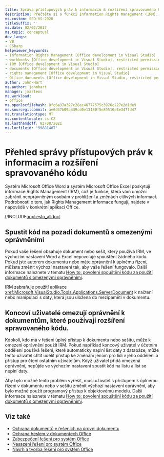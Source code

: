 ```yaml
---
title: Správa přístupových práv k informacím & rozšíření spravovaného kódu
description: Přečtěte si o funkci Information Rights Management (IRM), která vám umožní zabránit neoprávněným osobám v prohlížení a změně citlivých informací.
ms.custom: SEO-VS-2020
titleSuffix: ''
ms.date: 02/02/2017
ms.topic: conceptual
dev_langs:
- VB
- CSharp
helpviewer_keywords:
- Information Rights Management [Office development in Visual Studio]
- workbooks [Office development in Visual Studio], restricted permissions
- IRM [Office development in Visual Studio]
- documents [Office development in Visual Studio], restricted permissions
- rights management [Office development in Visual Studio]
- Office documents [Office development in Visual Studio, restricted permissions
author: John-Hart
ms.author: johnhart
manager: jmartens
ms.workload:
- office
ms.openlocfilehash: 8fc6a37a327c26ec46777575c3976c227e2d1de9
ms.sourcegitcommit: ae6d47b09a439cd0e13180f5e89510e3e347fd47
ms.translationtype: MT
ms.contentlocale: cs-CZ
ms.lasthandoff: 02/08/2021
ms.locfileid: "99881487"
---
```

# <a name="information-rights-management-and-managed-code-extensions-overview"></a>Přehled správy přístupových práv k informacím a rozšíření spravovaného kódu
  Systém Microsoft Office Word a systém Microsoft Office Excel poskytují informace Rights Management (IRM), což je funkce, která vám umožní zabránit neoprávněným osobám v prohlížení a změnách citlivých informací. Podrobnosti o tom, jak Rights Management informace fungují, najdete v nápovědě v konkrétní aplikaci Office.

 [!INCLUDE[appliesto_alldoc](../vsto/includes/appliesto-alldoc-md.md)]

## <a name="run-code-behind-documents-with-restricted-permissions"></a>Spustit kód na pozadí dokumentů s omezenými oprávněními
 Pokud vaše řešení obsahuje dokument nebo sešit, který používá IRM, ve výchozím nastavení Word a Excel nepovoluje spouštění žádného kódu. Pokud jste autorem dokumentu nebo máte oprávnění k úplnému řízení, můžete změnit výchozí nastavení tak, aby vaše řešení fungovalo. Další informace naleznete v tématu [How to: povolení spouštění kódu za použití dokumentů s omezenými oprávněními](../vsto/how-to-permit-code-to-run-behind-documents-with-restricted-permissions.md).

 IRM zabraňuje použití aplikace <xref:Microsoft.VisualStudio.Tools.Applications.ServerDocument> k načtení nebo manipulaci s daty, která jsou uložena do mezipaměti v dokumentu.

## <a name="end-users-to-restrict-permissions-to-documents-that-use-managed-code-extensions"></a>Koncoví uživatelé omezují oprávnění k dokumentům, které používají rozšíření spravovaného kódu.
 Kdokoli, kdo má v řešení úplný přístup k dokumentu nebo sešitu, může k omezení oprávnění použít IRM. Pokud například koncový uživatel v účetním oddělení používá řešení, které automaticky naplní list daty z databáze, může tento uživatel chtít udělit přístup ke změnám jenom pro lidi v jeho oddělení a přístup pro čtení ostatním uživatelům. Když uživatel přidá omezená oprávnění, nepůjde ve výchozím nastavení spustit kód na listu a list se neplní daty.

 Aby bylo možné tento problém vyřešit, musí uživatel s přístupem k úplnému řízení v dokumentu nebo v sešitu změnit výchozí nastavení oprávnění, aby bylo možné použít programový přístup k objektovému modelu. Další informace naleznete v tématu [How to: povolení spouštění kódu za použití dokumentů s omezenými oprávněními](../vsto/how-to-permit-code-to-run-behind-documents-with-restricted-permissions.md).

## <a name="see-also"></a>Viz také
- [Ochrana dokumentů v řešeních na úrovni dokumentu](../vsto/document-protection-in-document-level-solutions.md)
- [Ochrana heslem v dokumentech Office](../vsto/password-protection-on-office-documents.md)
- [Zabezpečení řešení pro systém Office](../vsto/securing-office-solutions.md)
- [Nasazení řešení pro systém Office](../vsto/deploying-an-office-solution.md)
- [Návrh a tvorba řešení pro systém Office](../vsto/designing-and-creating-office-solutions.md)
